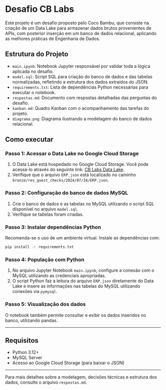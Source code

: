# Desafio CB Labs

Este projeto é um desafio proposto pelo Coco Bambu, que consiste na criação de um Data Lake para armazenar dados brutos provenientes de APIs, com posterior inserção em um banco de dados relacional, aplicando as melhores práticas de Engenharia de Dados.

## Estrutura do Projeto

- `main.ipynb`: Notebook Jupyter responsável por validar toda a lógica aplicada no desafio.
- `model.sql`: Script SQL para criação do banco de dados e das tabelas normalizadas, refletindo a estrutura dos dados extraídos do JSON.
- `requirements.txt`: Lista de dependências Python necessárias para executar o notebook.
- `respostas.md`: Documento com respostas detalhadas das perguntas do desafio.
- `kanban.md`: Quadro Kanban com o acompanhamento das tarefas do projeto.
- `diagrama.png`: Diagrama ilustrando a modelagem do banco de dados relacional.

## Como executar

### Passo 1: Acessar o Data Lake no Google Cloud Storage
1. O Data Lake está hospedado no Google Cloud Storage. Você pode acessá-lo através do seguinte link:
   [CB Labs Data Lake](https://console.cloud.google.com/storage/browser/cblabs_datalake/bronze/res_guest_checks/2024/07/24;tab=objects?authuser=0&inv=1&invt=Ab3o-Q&project=elegant-skein-464817-t0&pageState=(%22StorageObjectListTable%22%20(%22f%22:%22%255B%255D%22))&prefix=&forceOnObjectsSortingFiltering=false).
2. Verifique que o arquivo `ERP.json` está localizado no caminho `bronze/res_guest_checks/2024/07/24/ERP.json`.

### Passo 2: Configuração do banco de dados MySQL
1. Crie o banco de dados e as tabelas no MySQL utilizando o script SQL disponível no arquivo `model.sql`.
2. Verifique se tabelas foram criadas.

### Passo 3: Instalar dependências Python

Recomenda-se o uso de um ambiente virtual. Instale as dependências com:

```bash
pip install -r requirements.txt
```

### Passo 4: População com Python

1. No arquivo Jupyter Notebook `main.ipynb`, configure a conexão com o MySQL utilizando as credenciais apropriadas.
2. O script Python faz a leitura do arquivo `ERP.json` diretamente do Data Lake e insere as informações nas tabelas do MySQL utilizando conexões via `pymysql`.

### Passo 5: Visualização dos dados

O notebook também permite consultar e exibir os dados inseridos no banco, utilizando pandas.

---

## Requisitos

- Python 3.12+
- MySQL Server
- Acesso ao Google Cloud Storage (para baixar o JSON)

---

Para mais detalhes sobre a modelagem, decisões técnicas e estrutura dos dados, consulte o arquivo `respostas.md`.

